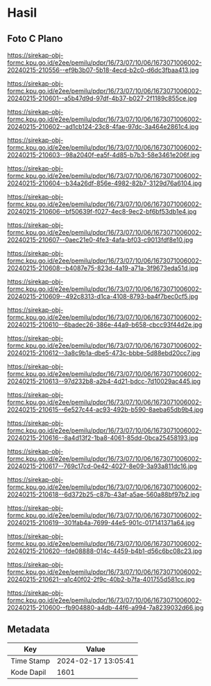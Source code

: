 # Hasil

## Foto C Plano

https://sirekap-obj-formc.kpu.go.id/e2ee/pemilu/pdpr/16/73/07/10/06/1673071006002-20240215-210556--ef9b3b07-5b18-4ecd-b2c0-d6dc3fbaa413.jpg

https://sirekap-obj-formc.kpu.go.id/e2ee/pemilu/pdpr/16/73/07/10/06/1673071006002-20240215-210601--a5b47d9d-97df-4b37-b027-2f1189c855ce.jpg

https://sirekap-obj-formc.kpu.go.id/e2ee/pemilu/pdpr/16/73/07/10/06/1673071006002-20240215-210602--ad1cb124-23c8-4fae-97dc-3a464e2861c4.jpg

https://sirekap-obj-formc.kpu.go.id/e2ee/pemilu/pdpr/16/73/07/10/06/1673071006002-20240215-210603--98a2040f-ea5f-4d85-b7b3-58e3461e206f.jpg

https://sirekap-obj-formc.kpu.go.id/e2ee/pemilu/pdpr/16/73/07/10/06/1673071006002-20240215-210604--b34a26df-856e-4982-82b7-3129d76a6104.jpg

https://sirekap-obj-formc.kpu.go.id/e2ee/pemilu/pdpr/16/73/07/10/06/1673071006002-20240215-210606--bf50639f-f027-4ec8-9ec2-bf6bf53db1e4.jpg

https://sirekap-obj-formc.kpu.go.id/e2ee/pemilu/pdpr/16/73/07/10/06/1673071006002-20240215-210607--0aec21e0-4fe3-4afa-bf03-c9013fdf8e10.jpg

https://sirekap-obj-formc.kpu.go.id/e2ee/pemilu/pdpr/16/73/07/10/06/1673071006002-20240215-210608--b4087e75-823d-4a19-a71a-3f9673eda51d.jpg

https://sirekap-obj-formc.kpu.go.id/e2ee/pemilu/pdpr/16/73/07/10/06/1673071006002-20240215-210609--492c8313-d1ca-4108-8793-ba4f7bec0cf5.jpg

https://sirekap-obj-formc.kpu.go.id/e2ee/pemilu/pdpr/16/73/07/10/06/1673071006002-20240215-210610--6badec26-386e-44a9-b658-cbcc93f44d2e.jpg

https://sirekap-obj-formc.kpu.go.id/e2ee/pemilu/pdpr/16/73/07/10/06/1673071006002-20240215-210612--3a8c9b1a-dbe5-473c-bbbe-5d88ebd20cc7.jpg

https://sirekap-obj-formc.kpu.go.id/e2ee/pemilu/pdpr/16/73/07/10/06/1673071006002-20240215-210613--97d232b8-a2b4-4d21-bdcc-7d10029ac445.jpg

https://sirekap-obj-formc.kpu.go.id/e2ee/pemilu/pdpr/16/73/07/10/06/1673071006002-20240215-210615--6e527c44-ac93-492b-b590-8aeba65db9b4.jpg

https://sirekap-obj-formc.kpu.go.id/e2ee/pemilu/pdpr/16/73/07/10/06/1673071006002-20240215-210616--8a4d13f2-1ba8-4061-85dd-0bca25458193.jpg

https://sirekap-obj-formc.kpu.go.id/e2ee/pemilu/pdpr/16/73/07/10/06/1673071006002-20240215-210617--769c17cd-0e42-4027-8e09-3a93a811dc16.jpg

https://sirekap-obj-formc.kpu.go.id/e2ee/pemilu/pdpr/16/73/07/10/06/1673071006002-20240215-210618--6d372b25-c87b-43af-a5ae-560a88bf97b2.jpg

https://sirekap-obj-formc.kpu.go.id/e2ee/pemilu/pdpr/16/73/07/10/06/1673071006002-20240215-210619--301fab4a-7699-44e5-901c-017141371a64.jpg

https://sirekap-obj-formc.kpu.go.id/e2ee/pemilu/pdpr/16/73/07/10/06/1673071006002-20240215-210620--fde08888-014c-4459-b4b1-d56c6bc08c23.jpg

https://sirekap-obj-formc.kpu.go.id/e2ee/pemilu/pdpr/16/73/07/10/06/1673071006002-20240215-210621--a1c40f02-2f9c-40b2-b7fa-401755d581cc.jpg

https://sirekap-obj-formc.kpu.go.id/e2ee/pemilu/pdpr/16/73/07/10/06/1673071006002-20240215-210600--fb904880-a4db-44f6-a994-7a8239032d66.jpg


## Metadata

| Key        | Value               |
| ---------- | ------------------- |
| Time Stamp | 2024-02-17 13:05:41 |
| Kode Dapil | 1601                |



